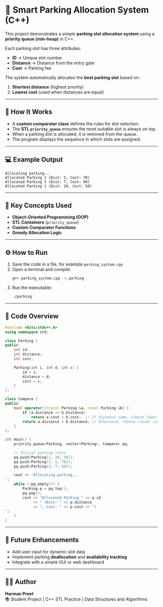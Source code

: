 # 🚗 Smart Parking Allocation System (C++)

This project demonstrates a simple **parking slot allocation system** using a **priority queue (min-heap)** in C++.  

Each parking slot has three attributes:
- **ID** → Unique slot number  
- **Distance** → Distance from the entry gate  
- **Cost** → Parking fee  

The system automatically allocates the **best parking slot** based on:
1. **Shortest distance** (highest priority)  
2. **Lowest cost** (used when distances are equal)  

---

## 🧠 How It Works

- A **custom comparator class** defines the rules for slot selection.  
- The **STL `priority_queue`** ensures the most suitable slot is always on top.  
- When a parking slot is allocated, it is removed from the queue.  
- The program displays the sequence in which slots are assigned.

---

## 💻 Example Output

```
Allocating parking...
Allocated Parking 2 (Dist: 5, Cost: 70)
Allocated Parking 3 (Dist: 7, Cost: 60)
Allocated Parking 1 (Dist: 10, Cost: 50)
```

---

## 🧩 Key Concepts Used

- **Object-Oriented Programming (OOP)**
- **STL Containers** (`priority_queue`)
- **Custom Comparator Functions**
- **Greedy Allocation Logic**

---

## ⚙️ How to Run

1. Save the code in a file, for example `parking_system.cpp`
2. Open a terminal and compile:
   ```bash
   g++ parking_system.cpp -o parking
   ```
3. Run the executable:
   ```bash
   ./parking
   ```

---

## 🧾 Code Overview

```cpp
#include <bits/stdc++.h>
using namespace std;

class Parking {
public:
    int id;
    int distance;
    int cost;

    Parking(int i, int d, int c) {
        id = i;
        distance = d;
        cost = c;
    }
};

class Compare {
public:
    bool operator()(const Parking &a, const Parking &b) {
        if (a.distance == b.distance)
            return a.cost > b.cost;  // If distance same, choose lower cost
        return a.distance > b.distance; // Otherwise, choose closer slot
    }
};

int main() {
    priority_queue<Parking, vector<Parking>, Compare> pq;

    // Initial parking slots
    pq.push(Parking(1, 10, 50));
    pq.push(Parking(2, 5, 70));
    pq.push(Parking(3, 7, 60));

    cout << "Allocating parking...
";
    while (!pq.empty()) {
        Parking p = pq.top();
        pq.pop();
        cout << "Allocated Parking " << p.id 
             << " (Dist: " << p.distance 
             << ", Cost: " << p.cost << ")
";
    }
}
```

---

## 🏁 Future Enhancements

- Add user input for dynamic slot data  
- Implement parking **deallocation** and **availability tracking**  
- Integrate with a simple GUI or web dashboard  

---

## 👨‍💻 Author

**Harman Preet**  
📚 Student Project | C++ STL Practice | Data Structures and Algorithms

